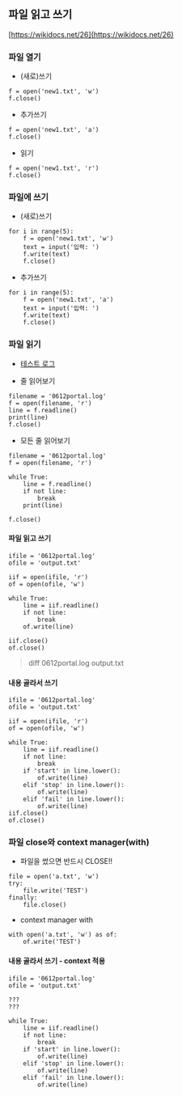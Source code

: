## 파일 읽고 쓰기

[https://wikidocs.net/26](https://wikidocs.net/26)


### 파일 열기

* (새로)쓰기
```
f = open('new1.txt', 'w')
f.close()
```

* 추가쓰기
```
f = open('new1.txt', 'a')
f.close()
```

* 읽기
```
f = open('new1.txt', 'r')
f.close()
```

### 파일에 쓰기

* (새로)쓰기
```
for i in range(5):
    f = open('new1.txt', 'w')
    text = input('입력: ')
    f.write(text)
    f.close()
```

* 추가쓰기
```
for i in range(5):
    f = open('new1.txt', 'a')
    text = input('입력: ')
    f.write(text)
    f.close()
```

### 파일 읽기

* [테스트 로그](./0612portal.log.txt)

* 줄 읽어보기
```
filename = '0612portal.log'
f = open(filename, 'r')
line = f.readline()
print(line)
f.close()
```

* 모든 줄 읽어보기
```
filename = '0612portal.log'
f = open(filename, 'r')

while True:
    line = f.readline()
    if not line:
        break
    print(line)

f.close()
```

#### 파일 읽고 쓰기

```
ifile = '0612portal.log'
ofile = 'output.txt'

iif = open(ifile, 'r')
of = open(ofile, 'w')

while True:
    line = iif.readline()
    if not line:
        break
    of.write(line)

iif.close()
of.close()

```
> diff 0612portal.log output.txt


#### 내용 골라서 쓰기

```
ifile = '0612portal.log'
ofile = 'output.txt'

iif = open(ifile, 'r')
of = open(ofile, 'w')

while True:
    line = iif.readline()
    if not line:
        break
    if 'start' in line.lower():
        of.write(line)
    elif 'stop' in line.lower():
        of.write(line)
    elif 'fail' in line.lower():
        of.write(line)
iif.close()
of.close()

```

### 파일 close와 context manager(with)

* 파일을 썼으면 반드시 CLOSE!!

```
file = open('a.txt', 'w')
try:
    file.write('TEST')
finally:
    file.close()
```

* context manager with

```
with open('a.txt', 'w') as of:
    of.write('TEST')
```

#### 내용 골라서 쓰기 - context 적용

```
ifile = '0612portal.log'
ofile = 'output.txt'

???
???

while True:
    line = iif.readline()
    if not line:
        break
    if 'start' in line.lower():
        of.write(line)
    elif 'stop' in line.lower():
        of.write(line)
    elif 'fail' in line.lower():
        of.write(line)

```
